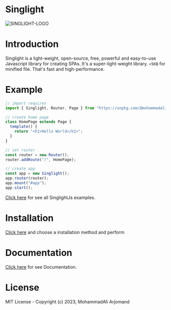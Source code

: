 # Singlight
![SINGLIGHT-LOGO](https://s28.picofile.com/file/8466079984/singlight.png)

# Introduction
Singlight is a light-weight, open-source, free, powerful and easy-to-use Javascript library for creating SPAs. It's a super-light-weight library. `<5KB` for minified file. That's fast and high-performance.
# Example
```js
// import requires
import { Singlight, Router, Page } from "https://unpkg.com/@mohammadali-arjomand/singlightjs@4.0.0/scripts/singlight.min.js";

// create home page
class HomePage extends Page {
  template() {
    return "<h1>Hello World</h1>";
  }
}

// set router
const router = new Router();
router.addRoute("/", HomePage);

// create app
const app = new Singlight();
app.router(router);
app.mount("#app");
app.start();
```
[Click here](https://github.com/mohammadali-arjomand/singlightjs-examples) for see all SinglightJs examples.

# Installation
[Click here](https://github.com/mohammadali-arjomand/singlightjs/wiki/Installation) and choose a installation method and perform

# Documentation
[Click here](https://github.com/mohammadali-arjomand/singlightjs/wiki) for see Documentation.

# License
MIT License - Copyright (c) 2023, MohammadAli Arjomand
